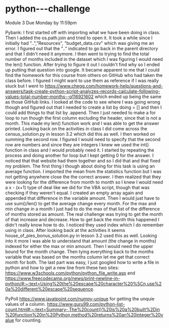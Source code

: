 # python---challenge
Module 3 Due Monday by 11:59pm

Pybank:
  I first started off with importing what we have been doing in class. Then I added the os.path.join and tried to open it. It took a while since I initially had "..","Resources", "budget_data.csv" which was giving me an error. I figured out that the ".." indicated to go back in the parent directory and that I didn't need it anymore.  I then went to trying to find the total number of months included in the dataset which I was figuring I would need the len() function. After trying to figure it out I couldn't find why so I ended up putting that question into google. It became apparent to me that I could find the homework for this course from others on GitHub who had taken the class before. I figured I might want to use them as reference if I was really stuck but I went to https://www.chegg.com/homework-help/questions-and-answers/task-create-python-script-analyzes-records-calculate-following-values-total-number-months--q116921602 which ended up being the same as those GitHub links. I looked at the code to see where I was going wrong though and figured out that I needed to create a list by doing = [] and then I could add things to that list by .append. Then I just needed to make a for loop to run though the first column excluding the header, since that is not a month. This made my len() function work and I was able to get the answer printed. Looking back on the activities in class I did come across the census_solution.py in lesson 3.2 which did this as well.
  I then worked on summing the second row. I figured I would need to specify that the second row are numbers and since they are integers I knew we used the int() function in class and I would probably need it. I started by repeating the process and doing another for loop but I kept getting 0 for the answer. I noticed that that website had them together and so I did that and that fixed my problem.
  The first thing I though about doing for this task is using an average function. I imported the mean from the statistics function but I was not getting anywhere close the the correct answer. I then realized that they were looking for the difference from month to month so I knew I would need a x - (x+1) type of deal like we did for the VBA script, though that was checking if they weren't equal. I created an empty array again and appended that difference in the variable amount. Then I would just have to use sum()/len() to get the average change every month.
  For the max and min change in a month I just had to do the max of that list of the difference of months stored as amount. The real challenge was trying to get the month of that increase and decrease. How to get back the month this happened I didn't really know how to do. I noticed they used index which I do remember using in class. After looking back at the activities it seems house_of_pies_bonus_solution.py in lesson 3.2 used this as well. Looking into it more I was able to understand that amount (the change in months) indexed for either the max or min amount. Then I would need the upper bound for the month change. Then tying everything back to the months variable that was based on the months column let me get that correct month for both.
  The last part was easy, I just googled how to write a file in python and how to get a new line from these two sites: https://www.w3schools.com/python/python_file_write.asp and https://www.freecodecamp.org/news/print-newline-in-python/#:~:text=Using%20the%20escape%20character%20%5Cn,use%20a%20different%20escape%20sequence.

PyPoll
  https://www.javatpoint.com/numpy-unique for getting the unquie values of a column.
  https://www.guru99.com/python-list-count.html#:~:text=Summary-,The%20count()%20is%20a%20built%2Din%20function%20in%20Python,method%20returns%20an%20integer%20value for counting.
